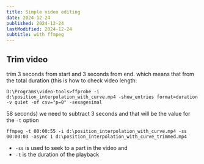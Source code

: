```yaml
---
title: Simple video editing
date: 2024-12-24
published: 2024-12-24
lastModified: 2024-12-24
subtitle: with ffmpeg
---
```

## Trim video


trim 3 seconds from start and 3 seconds from end. which means that from the total duration (this is how to check video length:

```
D:\Programs\video-tools>ffprobe -i d:\position_interpolation_with_curve.mp4 -show_entries format=duration -v quiet -of csv="p=0" -sexagesimal
```

58 seconds) we need to subtract 3 seconds and that will be the value for the `-t` option

```
ffmpeg -t 00:00:55 -i d:\position_interpolation_with_curve.mp4 -ss 00:00:03 -async 1 d:\position_interpolation_with_curve_trimmed.mp4
```

- `-ss` is used to seek to a part in the video and 
- `-t` is the duration of the playback
